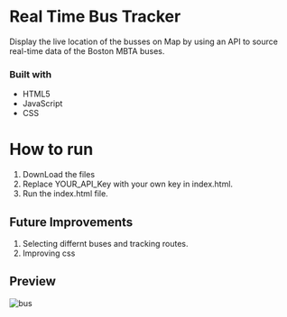 # Real Time Bus Tracker
Display the live location of the busses on Map by using an API to source real-time data of the Boston MBTA buses.
### Built with
- HTML5
- JavaScript
- CSS
# How to run 
1) DownLoad the files
2) Replace YOUR_API_Key with your own key in index.html.
3) Run the index.html file.
## Future Improvements 
1) Selecting differnt buses and tracking routes.
2) Improving css
## Preview
![bus](https://github.com/anushkaDev9/Real-Time-Bus-Tracker/assets/83566191/374190eb-370c-425f-b3c2-ec8b22f71342)
